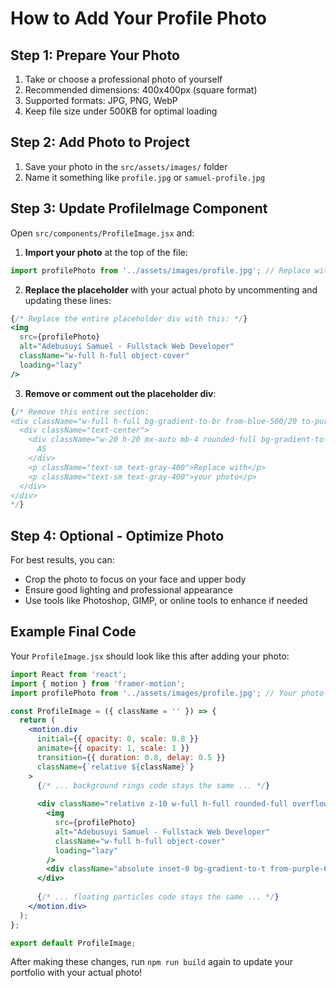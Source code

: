 # How to Add Your Profile Photo

## Step 1: Prepare Your Photo
1. Take or choose a professional photo of yourself
2. Recommended dimensions: 400x400px (square format)
3. Supported formats: JPG, PNG, WebP
4. Keep file size under 500KB for optimal loading

## Step 2: Add Photo to Project
1. Save your photo in the `src/assets/images/` folder
2. Name it something like `profile.jpg` or `samuel-profile.jpg`

## Step 3: Update ProfileImage Component
Open `src/components/ProfileImage.jsx` and:

1. **Import your photo** at the top of the file:
```jsx
import profilePhoto from '../assets/images/profile.jpg'; // Replace with your file name
```

2. **Replace the placeholder** with your actual photo by uncommenting and updating these lines:
```jsx
{/* Replace the entire placeholder div with this: */}
<img
  src={profilePhoto}
  alt="Adebusuyi Samuel - Fullstack Web Developer"
  className="w-full h-full object-cover"
  loading="lazy"
/>
```

3. **Remove or comment out the placeholder div**:
```jsx
{/* Remove this entire section:
<div className="w-full h-full bg-gradient-to-br from-blue-500/20 to-purple-600/20 flex items-center justify-center">
  <div className="text-center">
    <div className="w-20 h-20 mx-auto mb-4 rounded-full bg-gradient-to-br from-blue-400 to-purple-500 flex items-center justify-center text-2xl font-bold text-white">
      AS
    </div>
    <p className="text-sm text-gray-400">Replace with</p>
    <p className="text-sm text-gray-400">your photo</p>
  </div>
</div>
*/}
```

## Step 4: Optional - Optimize Photo
For best results, you can:
- Crop the photo to focus on your face and upper body
- Ensure good lighting and professional appearance
- Use tools like Photoshop, GIMP, or online tools to enhance if needed

## Example Final Code
Your `ProfileImage.jsx` should look like this after adding your photo:

```jsx
import React from 'react';
import { motion } from 'framer-motion';
import profilePhoto from '../assets/images/profile.jpg'; // Your photo import

const ProfileImage = ({ className = '' }) => {
  return (
    <motion.div
      initial={{ opacity: 0, scale: 0.8 }}
      animate={{ opacity: 1, scale: 1 }}
      transition={{ duration: 0.8, delay: 0.5 }}
      className={`relative ${className}`}
    >
      {/* ... background rings code stays the same ... */}
      
      <div className="relative z-10 w-full h-full rounded-full overflow-hidden bg-gradient-to-br from-slate-800 to-slate-900 border-4 border-white/10 shadow-2xl">
        <img
          src={profilePhoto}
          alt="Adebusuyi Samuel - Fullstack Web Developer"
          className="w-full h-full object-cover"
          loading="lazy"
        />
        <div className="absolute inset-0 bg-gradient-to-t from-purple-600/20 via-transparent to-blue-400/20" />
      </div>
      
      {/* ... floating particles code stays the same ... */}
    </motion.div>
  );
};

export default ProfileImage;
```

After making these changes, run `npm run build` again to update your portfolio with your actual photo!
